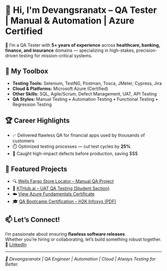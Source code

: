 # 👋 Hi, I'm Devangsranatx – QA Tester | Manual & Automation | Azure Certified

🚀 I’m a QA Tester with **5+ years of experience** across **healthcare, banking, finance, and insurance** domains — specializing in high-stakes, precision-driven testing for mission-critical systems.

## 🧰 My Toolbox
- **Testing Tools:** Selenium, TestNG, Postman, Tosca, JMeter, Cypress, Jira
- **Cloud & Platforms:** Microsoft Azure (Certified)
- **Other Skills:** SQL, Agile/Scrum, Defect Management, UAT, API Testing
- **QA Styles:** Manual Testing • Automation Testing • Functional Testing • Regression Testing

## 🏆 Career Highlights
- ✅ Delivered flawless QA for financial apps used by thousands of customers
- ⏱️ Optimized testing processes — cut test cycles by **25%**
- 🔎 Caught high-impact defects before production, saving $$$

## 📂 Featured Projects
- 🔍 [Wells Fargo Store Locator – Manual QA Project](https://github.com/devangsranatx/wellsfargo-store-locator-testing)
- 🧪 [KTHub.ai – UAT QA Testing (Student Section)](https://github.com/devangsranatx/kthubai-uat-student-testing)
- ☁️ [View Azure Fundamentals Certificate](https://github.com/devangsranatx/azure-certs)
- 🎓 [QA Bootcamp Certification – H2K Infosys (PDF)](https://github.com/devangsranatx/qa-certifications/blob/main/qa-bootcamp-certificate.pdf)

## 📫 Let’s Connect!
I’m passionate about ensuring **flawless software releases**.  
Whether you’re hiring or collaborating, let’s build something robust together.  
🔗 [LinkedIn](https://www.linkedin.com/in/devang-rana-5a06a632b?lipi=urn%3Ali%3Apage%3Ad_flagship3_profile_view_base_contact_details%3BuOeKWjsdSMmzvmbGH%2BKYKg%3D%3D)

---

*🧪 Devangsranatx | QA Engineer | Automation | Cloud | Always Testing for Better.*


